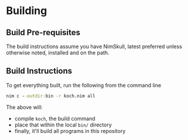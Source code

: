 # Building

## Build Pre-requisites

The build instructions assume you have NimSkull, latest preferred unless
otherwise noted, installed and on the path.

## Build Instructions

To get everything built, run the following from the command line

```cmd
nim c --outdir:bin -r koch.nim all
```

The above will:
- compile `koch`, the build command
- place that within the local `bin/` directory
- finally, it'll build all programs in this repository